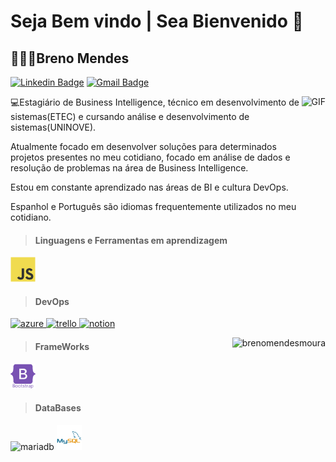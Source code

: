 #  Seja Bem vindo | Sea Bienvenido 👋

## 👨🏻‍💻Breno Mendes

[![Linkedin Badge](https://img.shields.io/badge/-LinkedIn-blue?style=flat-square&logo=Linkedin&logoColor=white&link=https://www.linkedin.com/in/brenomendesmoura/)](https://www.linkedin.com/in/brenomendesmoura/)
[![Gmail Badge](https://img.shields.io/badge/-Gmail-c14438?style=flat-square&logo=Gmail&logoColor=white&link=mailto:bmoura.profissional@gmail.com)](mailto:bmoura.profissional@gmail.com)

<img align="right" alt="GIF" height="160px" src="https://media.giphy.com/media/3o7aCTQr3cdC1bXWi4/giphy.gif"/>

💻Estagiário de Business Intelligence, técnico em desenvolvimento de sistemas(ETEC) e cursando análise e desenvolvimento de sistemas(UNINOVE). 

Atualmente focado em desenvolver soluções para determinados projetos presentes no meu cotidiano, focado em análise de dados e resolução de problemas na área de Business Intelligence.

Estou em constante aprendizado nas áreas de BI e cultura DevOps. 

Espanhol e Português são idiomas frequentemente utilizados no meu cotidiano.





> #### Linguagens e Ferramentas em aprendizagem
<p align="left"><a href="https://developer.mozilla.org/en-US/docs/Web/JavaScript" target="_blank"> <img src="https://raw.githubusercontent.com/devicons/devicon/master/icons/javascript/javascript-original.svg" alt="javascript" width="40" height="40"/> </a> <a href="https://mariadb.org/" target="_blank"></a></p>
 

> #### DevOps
<p align="justify-content" style="pading:40px;">
 
 <a href="https://azure.microsoft.com/en-in/" target="_blank"> <img src="https://www.vectorlogo.zone/logos/microsoft_azure/microsoft_azure-icon.svg" alt="azure" width="40" height="40"/> 
 </a>
 <a href="https://trello.com" target="_blank"> <img src="https://www.vectorlogo.zone/logos/trello/trello-icon.svg" alt="trello" width="40" height="40"/> 
 </a> 
  </a>
 <a href="https://www.notion.so/" target="_blank"> <img src="https://user-images.githubusercontent.com/80074264/202475989-2a7e4462-0fea-431a-972f-902c6376916e.svg" alt="notion" width="40" height="40"/> 
 </a> 
</p>

 <p>
 <img align="right" src="https://github-readme-stats.vercel.app/api/top-langs?username=brenomendesmoura&show_icons=true&locale=en&layout=compact"      alt="brenomendesmoura" />
</p>

> #### FrameWorks
<p align="left"><a href="https://getbootstrap.com" target="_blank"> <img src="https://raw.githubusercontent.com/devicons/devicon/master/icons/bootstrap/bootstrap-plain-wordmark.svg" alt="bootstrap" width="40" height="40"/> </a></p>

> #### DataBases
<p align="left"><img src="https://www.vectorlogo.zone/logos/mariadb/mariadb-icon.svg" alt="mariadb" width="40" height="40"/> </a>  <a href="https://www.mysql.com/" target="_blank"> <img src="https://raw.githubusercontent.com/devicons/devicon/master/icons/mysql/mysql-original-wordmark.svg" alt="mysql" width="40" height="40"/> </a></p>




<br>



